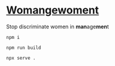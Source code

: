 # [Womangewoment](https://womangewoment.com)

Stop discriminate women in **man**age**men**t

```
npm i

npm run build

npx serve .
```